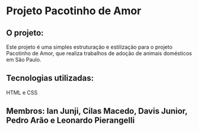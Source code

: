 <h1><strong>Projeto Pacotinho de Amor </strong></h1>

<h2>O projeto: </h2>

<p>Este projeto é uma simples estruturação e estilização para o projeto Pacotinho de Amor, que realiza trabalhos de adoção de animais domésticos em São Paulo.</p>

<h2>Tecnologias utilizadas: </h2>

<p>HTML e CSS</p>

<h2><strong> Membros: Ian Junji, Cilas Macedo, Davis Junior, Pedro Arão e Leonardo Pierangelli </strong></h3>
